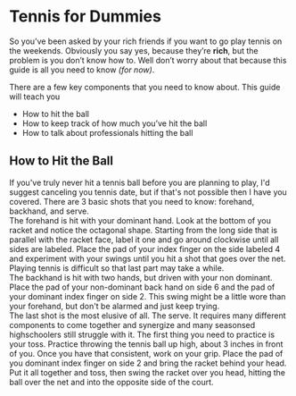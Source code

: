 # Tennis for Dummies
So you’ve been asked by your rich friends if you want to go play tennis on the weekends. Obviously you say yes, because they’re **rich**, but the problem is you don’t know how to. Well don’t worry about that because this guide is all you need to know *(for now)*. 

There are a few key components that you need to know about. This guide will teach you 

+	How to hit the ball
+	How to keep track of how much you’ve hit the ball
+	How to talk about professionals hitting the ball 

## How to Hit the Ball

If you've truly never hit a tennis ball before you are planning to play, I'd suggest canceling you tennis date, but if that's not possible then I have you covered. There are 3 basic shots that you need to know: forehand, backhand, and serve. 
<br />
The forehand is hit with your dominant hand. Look at the bottom of you racket and notice the octagonal shape. Starting from the long side that is parallel with the racket face, label it one and go around clockwise until all sides are labeled. Place the pad of your index finger on the side labeled 4 and experiment with your swings until you hit a shot that goes over the net. Playing tennis is difficult so that last part may take a while. 
<br />
The backhand is hit with two hands, but driven with your non dominant. Place the pad of your non-dominant back hand on side 6 and the pad of your dominant index finger on side 2. This swing might be a little wore than your forehand, but don't be alarmed and just keep trying. 
<br />
The last shot is the most elusive of all. The serve. It requires many different components to come together and synergize and many seasonsed highschoolers still struggle with it. The first thing you need to practice is your toss. Practice throwing the tennis ball up high, about 3 inches in front of you. Once you have that consistent, work on your grip. Place the pad of you dominant index finger on side 2 and bring the racket behind your head. Put it all together and toss, then swing the racket over you head, hitting the ball over the net and into the opposite side of the court. 
